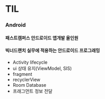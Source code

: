 # TIL



 
### Android 

#### 패스트캠퍼스 안드로이드 앱개발 올인원

#### 빅너드랜치 실무에 적용하는 안드로이드 프로그래밍
- Activity lifecycle
- ui 상태 유지(ViewModel, SIS)
- fragment
- recyclerView
- Room Database
- 프래그먼트 정보 전달
